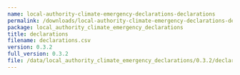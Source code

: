 ```yaml
---
name: local-authority-climate-emergency-declarations-declarations
permalink: /downloads/local-authority-climate-emergency-declarations-declarations/0_3_2
package: local_authority_climate_emergency_declarations
title: declarations
filename: declarations.csv
version: 0.3.2
full_version: 0.3.2
file: /data/local_authority_climate_emergency_declarations/0.3.2/declarations.csv
---
```

